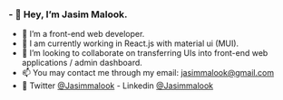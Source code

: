 ### - 👋 Hey, I’m Jasim Malook.
- 👀 I’m a front-end web developer. 
- 🌱 I am currently working in React.js with material ui (MUI).
- 💞️ I’m looking to collaborate on transferring UIs into front-end web applications / admin dashboard.
- 📫 You may contact me through my email: jasimmalook@gmail.com
- 💬 Twitter [@Jasimmalook](https://twitter.com/) - Linkedin [@Jasimmalook](https://www.linkedin.com/in/jasim-malook/)
